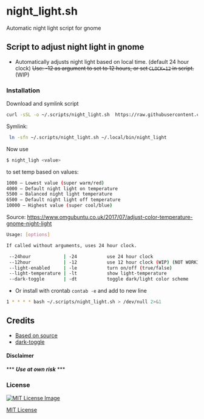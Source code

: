 # night_light.sh
 Automatic night light script for gnome

## Script to adjust night light in gnome

- Automatically adjusts night light based on local time. (default 24 hour clock)
  ~~Use: -12 as argument to set to 12 hours, or set `CLOCK=12` in script.~~ (WIP)
  
### Installation

Download and symlink script

```bash
curl -sSL -o ~/.scripts/night_light.sh  https://raw.githubusercontent.com/tmiland/night_light.sh/main/night_light.sh
```

Symlink:
  ```bash
   ln -sfn ~/.scripts/night_light.sh ~/.local/bin/night_light
  ```
  Now use 
  ```bash
  $ night_ligh <value>
  ```
  to set temp based on values:

  ```bash
  1000 — Lowest value (super warm/red)
  4000 — Default night light on temperature
  5500 — Balanced night light temperature
  6500 — Default night light off temperature
  10000 — Highest value (super cool/blue)
  ```
  Source: https://www.omgubuntu.co.uk/2017/07/adjust-color-temperature-gnome-night-light

```bash
Usage: [options]

If called without arguments, uses 24 hour clock.

 --24hour            | -24           use 24 hour clock
 --12hour            | -12           use 12 hour clock (WIP) (NOT WORKING)
 --light-enabled     | -le           turn on/off (true/false)
 --light-temperature | -lt           show light-temperature
 --dark-toggle       | -dt           toggle dark/light color scheme

```


  - Or install with crontab `contab -e` and add to new line
```bash
1 * * * * bash ~/.scripts/night_light.sh > /dev/null 2>&1
```

## Credits

- [Based on source](https://discussion.fedoraproject.org/t/can-i-manipulate-night-mode-from-command-line/72853/2)
- [dark-toggle](https://github.com/rifazn/dark-toggle)

#### Disclaimer 

*** ***Use at own risk*** ***

### License

[![MIT License Image](https://upload.wikimedia.org/wikipedia/commons/thumb/0/0c/MIT_logo.svg/220px-MIT_logo.svg.png)](https://github.com/tmiland/night_light.sh/blob/master/LICENSE)

[MIT License](https://github.com/tmiland/night_light.sh/blob/master/LICENSE)